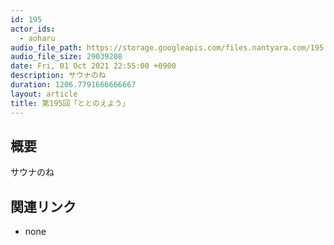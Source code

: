 ```yaml
---
id: 195
actor_ids:
  - aoharu
audio_file_path: https://storage.googleapis.com/files.nantyara.com/195.mp3
audio_file_size: 29039208
date: Fri, 01 Oct 2021 22:55:00 +0900
description: サウナのね
duration: 1206.7791666666667
layout: article
title: 第195回「ととのえよう」
---
```

## 概要

サウナのね

## 関連リンク

* none
